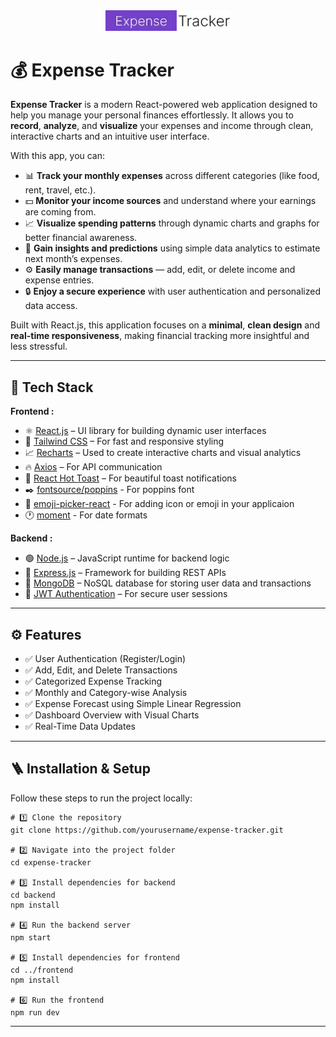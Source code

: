 <div align="center">
    <img src="./frontend/public/images/Logo.webp" width='200' alt="Logo"/>
</div>

# 💰 Expense Tracker

**Expense Tracker** is a modern React-powered web application designed to help you manage your personal finances effortlessly.
It allows you to **record**, **analyze**, and **visualize** your expenses and income through clean, interactive charts and an intuitive user interface.

With this app, you can:

- 📊 **Track your monthly expenses** across different categories (like food, rent, travel, etc.).
- 💵 **Monitor your income sources** and understand where your earnings are coming from.
- 📈 **Visualize spending patterns** through dynamic charts and graphs for better financial awareness.
- 🧠 **Gain insights and predictions** using simple data analytics to estimate next month’s expenses.
- ⚙️ **Easily manage transactions** — add, edit, or delete income and expense entries.
- 🔒 **Enjoy a secure experience** with user authentication and personalized data access.

Built with React.js, this application focuses on a **minimal**, **clean design** and **real-time responsiveness**, making financial tracking more insightful and less stressful.

---

## 🧰 Tech Stack

**Frontend :**

- ⚛️ [React.js](https://react.dev/) – UI library for building dynamic user interfaces
- 🎨 [Tailwind CSS](https://tailwindcss.com/) – For fast and responsive styling
- 📈 [Recharts](https://recharts.org/) – Used to create interactive charts and visual analytics
- 🔥 [Axios](https://axios-http.com/) – For API communication
- 🍞 [React Hot Toast](https://react-hot-toast.com/) – For beautiful toast notifications
- ✒️ [fontsource/poppins](https://www.npmjs.com/package/@fontsource/poppins) - For poppins font
- 🤨 [emoji-picker-react](https://www.npmjs.com/package/emoji-picker-react) - For adding icon or emoji in your applicaion
- 🕐 [moment](https://momentjs.com/docs/) - For date formats

**Backend :**

- 🟢 [Node.js](https://nodejs.org/) – JavaScript runtime for backend logic
- 🚀 [Express.js](https://expressjs.com/) – Framework for building REST APIs
- 🍃 [MongoDB](https://www.mongodb.com/) – NoSQL database for storing user data and transactions
- 🔐 [JWT Authentication](https://jwt.io/) – For secure user sessions

---

## ⚙️ Features

- ✅ User Authentication (Register/Login)
- ✅ Add, Edit, and Delete Transactions
- ✅ Categorized Expense Tracking
- ✅ Monthly and Category-wise Analysis
- ✅ Expense Forecast using Simple Linear Regression
- ✅ Dashboard Overview with Visual Charts
- ✅ Real-Time Data Updates

---

## 🪜 Installation & Setup

Follow these steps to run the project locally:

```
# 1️⃣ Clone the repository
git clone https://github.com/yourusername/expense-tracker.git

# 2️⃣ Navigate into the project folder
cd expense-tracker

# 3️⃣ Install dependencies for backend
cd backend
npm install

# 4️⃣ Run the backend server
npm start

# 5️⃣ Install dependencies for frontend
cd ../frontend
npm install

# 6️⃣ Run the frontend
npm run dev

```

---
